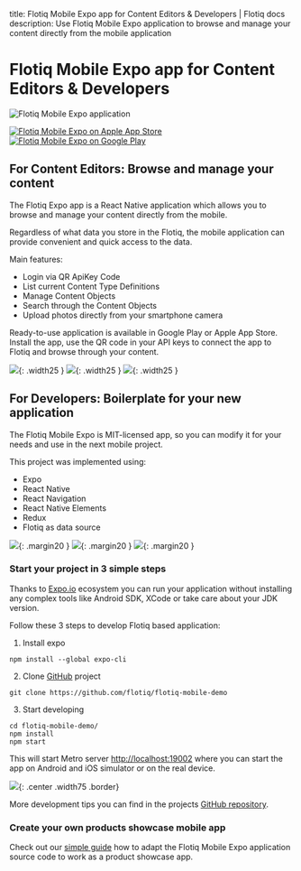 title: Flotiq Mobile Expo app for Content Editors & Developers | Flotiq docs
description: Use Flotiq Mobile Expo application to browse and manage your content directly from the mobile application

# Flotiq Mobile Expo app for Content Editors & Developers

![Flotiq Mobile Expo application](images/head-image.jpg)


[![Flotiq Mobile Expo on Apple App Store](https://user-images.githubusercontent.com/551004/29770691-a2082ff4-8bc6-11e7-89a6-964cd405ea8e.png)](https://apps.apple.com/app/flotiq-mobile-expo/id1505331246) [![Flotiq Mobile Expo on Google Play](https://user-images.githubusercontent.com/551004/29770692-a20975c6-8bc6-11e7-8ab0-1cde275496e0.png)](https://play.google.com/store/apps/details?id=com.flotiqmobiledemo)


## For Content Editors: Browse and manage your content

The Flotiq Expo app is a React Native application which allows you to browse and manage your content directly from the mobile.

Regardless of what data you store in the Flotiq, the mobile application can provide convenient and quick access to the data.

Main features:

* Login via QR ApiKey Code
* List current Content Type Definitions
* Manage Content Objects
* Search through the Content Objects
* Upload photos directly from your smartphone camera

Ready-to-use application is available in Google Play or Apple App Store. Install the app, use the QR code in your API keys to connect the app to Flotiq and browse through your content.

![](images/mobile-0.png){: .width25 }
![](images/mobile-1.png){: .width25 }
![](images/mobile-2.png){: .width25 }


## For Developers: Boilerplate for your new application


The Flotiq Mobile Expo is MIT-licensed app, so you can modify it for your needs and use in the next mobile project.

This project was implemented using:

* Expo
* React Native
* React Navigation
* React Native Elements
* Redux
* Flotiq as data source


![](images/react-native.png){: .margin20 }
![](images/logo-expo.png){: .margin20 }
![](images/react-native-elements.png){: .margin20 }


### Start your project in 3 simple steps

Thanks to [Expo.io](https://expo.dev) ecosystem you can run your application without installing any complex
tools like Android SDK, XCode or take care about your JDK version.

Follow these 3 steps to develop Flotiq based application:

1. Install expo
```shell
npm install --global expo-cli
```

2. Clone [GitHub](https://github.com/flotiq/flotiq-mobile-demo) project
```shell
git clone https://github.com/flotiq/flotiq-mobile-demo
```

3. Start developing
```shell
cd flotiq-mobile-demo/
npm install
npm start
```

This will start Metro server [http://localhost:19002](http://localhost:19002/) where you can start the app on Android and iOS simulator or on the real device.

![](images/metro.png){: .center .width75 .border}

More development tips you can find in the projects [GitHub repository](https://github.com/flotiq/flotiq-mobile-demo).

### Create your own products showcase mobile app

Check out our [simple guide](/docs/Deep-Dives/mobile-expo-product-showcase/) how to adapt the Flotiq Mobile Expo application source code
to work as a product showcase app.

